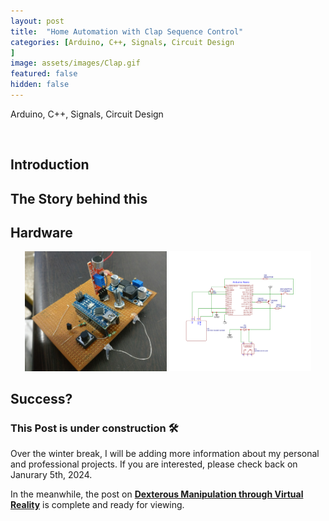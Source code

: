 ```yaml
---
layout: post
title:  "Home Automation with Clap Sequence Control"
categories: [Arduino, C++, Signals, Circuit Design
]
image: assets/images/Clap.gif
featured: false
hidden: false
---
```


Arduino, C++, Signals, Circuit Design

<br>

## Introduction


## The Story behind this

## Hardware
<p align = "center"><img src="https://github.com/GogiPuttar/adityanairswebsite.github.io/blob/main/assets/images/ClapSequence-Board.png?raw=true"  width="45%"/>
<img src="https://github.com/GogiPuttar/adityanairswebsite.github.io/blob/main/assets/images/ClapSequence-Schematic.png?raw=true" width="45%"/></p>

## Success?



### This Post is under construction 🛠️
Over the winter break, I will be adding more information about my personal and professional projects. 
If you are interested, please check back on Janurary 5th, 2024.

In the meanwhile, the post on [**Dexterous Manipulation through Virtual Reality**](https://adityanairs.website/DexterousManipulationThroughVR/) is complete and ready for viewing.



